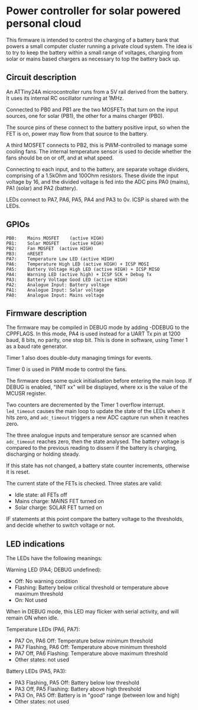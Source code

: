 Power controller for solar powered personal cloud
=================================================

This firmware is intended to control the charging of a battery bank that
powers a small computer cluster running a private cloud system.  The
idea is to try to keep the battery within a small range of voltages,
charging from solar or mains based chargers as necessary to top the
battery back up.

Circuit description
-------------------

An ATTiny24A microcontroller runs from a 5V rail derived from the
battery.  It uses its internal RC oscillator running at 1MHz.

Connected to PB0 and PB1 are the two MOSFETs that turn on the input
sources, one for solar (PB1), the other for a mains charger (PB0).

The source pins of these connect to the battery positive input, so when
the FET is on, power may flow from that source to the battery.

A third MOSFET connects to PB2, this is PWM-controlled to manage some
cooling fans.  The internal temperature sensor is used to decide whether
the fans should be on or off, and at what speed.

Connecting to each input, and to the battery, are separate voltage
dividers, comprising of a 1.5kOhm and 100Ohm resistors.  These divide
the input voltage by 16, and the divided voltage is fed into the ADC
pins PA0 (mains), PA1 (solar) and PA2 (battery).

LEDs connect to PA7, PA6, PA5, PA4 and PA3 to 0v.  ICSP is shared with the
LEDs.

GPIOs
-----

	PB0:	Mains MOSFET	(active HIGH)
	PB1:	Solar MOSFET	(active HIGH)
	PB2:	Fan MOSFET	(active HIGH)
	PB3:	nRESET
	PA7:	Temperature Low LED (active HIGH)
	PA6:	Temperature High LED (active HIGH) + ICSP MOSI
	PA5:	Battery Voltage High LED (active HIGH) + ICSP MISO
	PA4:	Warning LED (active high) + ICSP SCK + Debug Tx
	PA3:	Battery Voltage Good LED (active HIGH)
	PA2:	Analogue Input: Battery voltage
	PA1:	Analogue Input: Solar voltage
	PA0:	Analogue Input: Mains voltage

Firmware description
--------------------

The firmware may be compiled in DEBUG mode by adding -DDEBUG to the
CPPFLAGS.  In this mode, PA4 is used instead for a UART Tx pin at 1200
baud, 8 bits, no parity, one stop bit.  This is done in software, using
Timer 1 as a baud rate generator.

Timer 1 also does double-duty managing timings for events.

Timer 0 is used in PWM mode to control the fans.

The firmware does some quick initialisation before entering the main
loop.  If DEBUG is enabled, "INIT xx" will be displayed, where xx is the
value of the MCUSR register.

Two counters are decremented by the Timer 1 overflow interrupt.
`led_timeout` causes the main loop to update the state of the LEDs when
it hits zero, and `adc_timeout` triggers a new ADC capture run when it
reaches zero.

The three analogue inputs and temperature sensor are scanned when
`adc_timeout` reaches zero, then the state analysed.  The battery
voltage is compared to the previous reading to dissern if the battery is
charging, discharging or holding steady.

If this state has not changed, a battery state counter increments,
otherwise it is reset.

The current state of the FETs is checked.  Three states are valid:
- Idle state: all FETs off
- Mains charge: MAINS FET turned on
- Solar charge: SOLAR FET turned on

IF statements at this point compare the battery voltage to the
thresholds, and decide whether to switch voltage or not.

LED indications
---------------

The LEDs have the following meanings:

Warning LED (PA4; DEBUG undefined):
- Off:		No warning condition
- Flashing:	Battery below critical threshold or temperature above
  		maximum threshold
- On:		Not used

When in DEBUG mode, this LED may flicker with serial activity, and will
remain ON when idle.

Temperature LEDs (PA6, PA7):
- PA7 On, PA6 Off: Temperature below minimum threshold
- PA7 Flashing, PA6 Off: Temperature above minimum threshold
- PA7 Off, PA6 Flashing: Temperature above maximum threshold
- Other states: not used

Battery LEDs (PA5, PA3):
- PA3 Flashing, PA5 Off: Battery below low threshold
- PA3 Off, PA5 Flashing: Battery above high threshold
- PA3 On, PA5 Off: Battery is in "good" range (between low and high)
- Other states: not used
